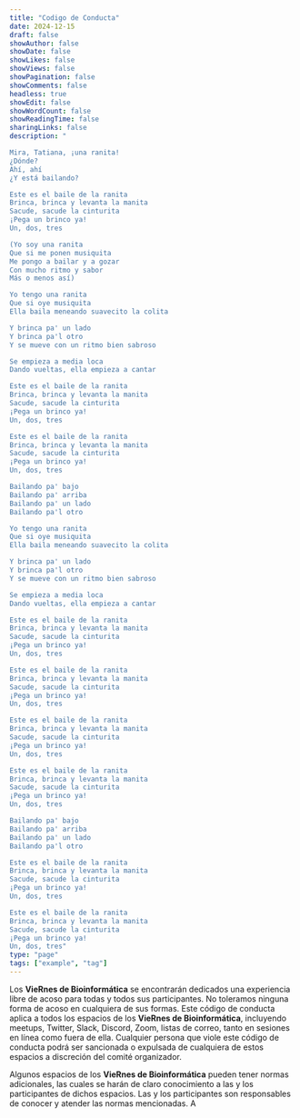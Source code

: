 ```yaml
---
title: "Codigo de Conducta"
date: 2024-12-15
draft: false
showAuthor: false
showDate: false
showLikes: false
showViews: false
showPagination: false
showComments: false
headless: true
showEdit: false
showWordCount: false
showReadingTime: false
sharingLinks: false
description: "

Mira, Tatiana, ¡una ranita!
¿Dónde?
Ahí, ahí
¿Y está bailando?

Este es el baile de la ranita
Brinca, brinca y levanta la manita
Sacude, sacude la cinturita
¡Pega un brinco ya!
Un, dos, tres

(Yo soy una ranita
Que si me ponen musiquita
Me pongo a bailar y a gozar
Con mucho ritmo y sabor
Más o menos así)

Yo tengo una ranita
Que si oye musiquita
Ella baila meneando suavecito la colita

Y brinca pa' un lado
Y brinca pa'l otro
Y se mueve con un ritmo bien sabroso

Se empieza a media loca
Dando vueltas, ella empieza a cantar

Este es el baile de la ranita
Brinca, brinca y levanta la manita
Sacude, sacude la cinturita
¡Pega un brinco ya!
Un, dos, tres

Este es el baile de la ranita
Brinca, brinca y levanta la manita
Sacude, sacude la cinturita
¡Pega un brinco ya!
Un, dos, tres

Bailando pa' bajo
Bailando pa' arriba
Bailando pa' un lado
Bailando pa'l otro

Yo tengo una ranita
Que si oye musiquita
Ella baila meneando suavecito la colita

Y brinca pa' un lado
Y brinca pa'l otro
Y se mueve con un ritmo bien sabroso

Se empieza a media loca
Dando vueltas, ella empieza a cantar

Este es el baile de la ranita
Brinca, brinca y levanta la manita
Sacude, sacude la cinturita
¡Pega un brinco ya!
Un, dos, tres

Este es el baile de la ranita
Brinca, brinca y levanta la manita
Sacude, sacude la cinturita
¡Pega un brinco ya!
Un, dos, tres

Este es el baile de la ranita
Brinca, brinca y levanta la manita
Sacude, sacude la cinturita
¡Pega un brinco ya!
Un, dos, tres

Este es el baile de la ranita
Brinca, brinca y levanta la manita
Sacude, sacude la cinturita
¡Pega un brinco ya!
Un, dos, tres

Bailando pa' bajo
Bailando pa' arriba
Bailando pa' un lado
Bailando pa'l otro

Este es el baile de la ranita
Brinca, brinca y levanta la manita
Sacude, sacude la cinturita
¡Pega un brinco ya!
Un, dos, tres

Este es el baile de la ranita
Brinca, brinca y levanta la manita
Sacude, sacude la cinturita
¡Pega un brinco ya!
Un, dos, tres"
type: "page"
tags: ["example", "tag"]
---
```


Los **VieRnes de Bioinformática** se encontrarán dedicados una experiencia libre de acoso para todas y todos sus participantes. No toleramos ninguna forma de acoso en cualquiera de sus formas. Este código de conducta aplica a todos los espacios de los **VieRnes de Bioinformática**, incluyendo meetups, Twitter, Slack, Discord, Zoom, listas de correo, tanto en sesiones en línea como fuera de ella. Cualquier persona que viole este código de conducta podrá ser sancionada o expulsada de cualquiera de estos espacios a discreción del comité organizador.

Algunos espacios de los **VieRnes de Bioinformática** pueden tener normas adicionales, las cuales se harán de claro conocimiento a las y los participantes de dichos espacios. Las y los participantes son responsables de conocer y atender las normas mencionadas.
A